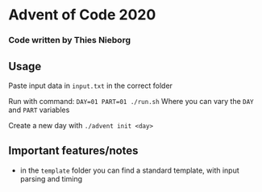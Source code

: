 # Advent of Code 2020

### Code written by Thies Nieborg

## Usage

Paste input data in `input.txt` in the correct folder

Run with command:
`DAY=01 PART=01 ./run.sh`
Where you can vary the `DAY` and `PART` variables


Create a new day with
`./advent init <day>`

## Important features/notes

- in the `template` folder you can find a standard template, with input parsing and timing
